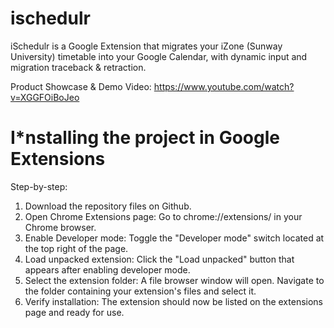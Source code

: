# ischedulr

iSchedulr is a Google Extension that migrates your iZone (Sunway University) timetable into your Google Calendar, with dynamic input and migration traceback & retraction.

Product Showcase & Demo Video: https://www.youtube.com/watch?v=XGGFOiBoJeo

# I*nstalling the project in Google Extensions

Step-by-step:
  1. Download the repository files on Github.
  2. Open Chrome Extensions page: Go to chrome://extensions/ in your Chrome browser.
  3. Enable Developer mode: Toggle the "Developer mode" switch located at the top right of the page.
  4. Load unpacked extension: Click the "Load unpacked" button that appears after enabling developer mode.
  5. Select the extension folder: A file browser window will open. Navigate to the folder containing your extension's files and select it.
  6. Verify installation: The extension should now be listed on the extensions page and ready for use.
